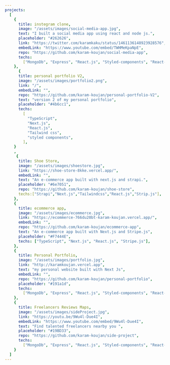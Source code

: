```yaml
---
projects:
  [
    {
      title: instegram clone,
      image: "/assets/images/social-media-app.jpg",
      text: "I built a social media app using react and node js.",
      placeholder: "#262626",
      link: "https://twitter.com/karamkaku/status/1461136148923928576",
      embedLink: "https://www.youtube.com/embed/TWHMeKpaNpE",
      repo: "https://github.com/karam-koujan/social-media-app",
      techs:
        ["MongoDb", "Express", "React.js", "Styled-components", "React-query"],
    },
      {
      title: personal portfolio V2,
      image: "/assets/images/portfolio2.png",
      link: "/",
      embedLink: "",
      repo: "https://github.com/karam-koujan/personal-portfolio-V2",
      text: "version 2 of my personal portfolio",
      placeholder: "#4b6cc1",
      techs:
        [
          "TypeScript",
          "Next.js",
          "React.js",
          "Tailwind css",
          "styled components",
        ],
    }
    ,
     {
      title: Shoe Store,
      image: "/assets/images/shoestore.jpg",
      link: "https://shoe-store-8kke.vercel.app/",
      embedLink: "",
      text: "An e-commerce app built with next.js and strapi.",
      placeholder: "#6e7051",
      repo: "https://github.com/karam-koujan/shoe-store",
      techs:["Strapi","Next.js","Tailwindcss","React.js","Strip.js"],
    },
    {
      title: ecommerce app,
      image: "/assets/images/ecommerce.jpg",
      link: "https://ecommerce-766du20bt-karam-koujan.vercel.app/",
      embedLink: "",
      repo: "https://github.com/karam-koujan/ecommerce-app",
      text: "An e-commerce app built with Next.js and Stripe.js",
      placeholder: "#F7444E",
      techs: ["TypeScript", "Next.js", "React.js", "Stripe.js"],
    },
    {
      title: Personal Portfolio,
      image: "/assets/images/portfolio.jpg",
      link: "http://karamkoujan.vercel.app",
      text: "my personal website built with Next Js",
      embedLink: "",
      repo: "https://github.com/karam-koujan/personal-portfolio",
      placeholder: "#191a1d",
      techs:
        ["MongoDb", "Express", "React.js", "Styled-components", "React-query"],
    },
    {
      title: Freelancers Reviews Maps,
      image: "/assets/images/sideProject.jpg",
      link: "https://youtu.be/9Wu4l-Due4I",
      embedLink: "https://www.youtube.com/embed/9Wu4l-Due4I",
      text: "Find talented freelancers nearby you ",
      placeholder: "#19BD33",
      repo: "https://github.com/karam-koujan/side-project",
      techs:
        ["MongoDb", "Express", "React.js", "Styled-components", "React-query"],
    }
  ]
---
```

